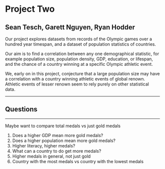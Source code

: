 # Project Two 

## Sean Tesch, Garett Nguyen, Ryan Hodder

Our project explores datasets from records of the Olympic games over a hundred year timespan,
and a dataset of population statistics of countries.

Our aim is to find a correlation between any one demographical statistic, for example
population size, population density, GDP, education, or lifespan, and the chance of a
country winning at a specific Olympic athletic event.

We, early on in this project, conjecture that a large population size may have a correlation
with a country winning athletic events of global renown. Athletic events of lesser renown
seem to rely purely on other statistical data.

------------------------------------
## Questions
------------------------------------

Maybe want to compare total medals vs just gold medals

1. Does a higher GDP mean more gold medals?
2. Does a higher population mean more gold medals?
3. Higher literacy, higher medals?
4. What can a country to do get more medals?
5. Higher medals in general, not just gold
6. Country with the most medals vs country with the lowest medals
